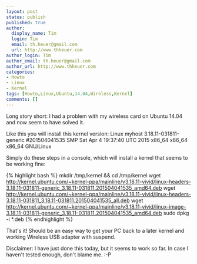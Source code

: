 ```yaml
---
layout: post
status: publish
published: true
author:
  display_name: Tim
  login: Tim
  email: th.heuer@gmail.com
  url: http://www.thheuer.com
author_login: Tim
author_email: th.heuer@gmail.com
author_url: http://www.thheuer.com
categories:
- Howto
- Linux
- Kernel
tags: [Howto,Linux,Ubuntu,14.04,Wireless,Kernel]
comments: []
---
```

Long story short: I had a problem with my wireless card on Ubuntu 14.04 and now seem to have solved it.

Like this you will install this kernel version:
Linux myhost 3.18.11-031811-generic #201504041535 SMP Sat Apr 4 19:37:40 UTC 2015 x86_64 x86_64 x86_64 GNU/Linux

Simply do these steps in a console, which will install a kernel that seems to be working fine:

{% highlight bash %}
mkdir /tmp/kernel && cd /tmp/kernel
wget http://kernel.ubuntu.com/~kernel-ppa/mainline/v3.18.11-vivid/linux-headers-3.18.11-031811-generic_3.18.11-031811.201504041535_amd64.deb
wget http://kernel.ubuntu.com/~kernel-ppa/mainline/v3.18.11-vivid/linux-headers-3.18.11-031811_3.18.11-031811.201504041535_all.deb
wget http://kernel.ubuntu.com/~kernel-ppa/mainline/v3.18.11-vivid/linux-image-3.18.11-031811-generic_3.18.11-031811.201504041535_amd64.deb
sudo dpkg -i *.deb
{% endhighlight %}

That's it! Should be an easy way to get your PC back to a later kernel and working Wireless USB adapter with suspend.

Disclaimer: I have just done this today, but it seems to work so far. In case I haven't tested enough, don't blame me. :-P
